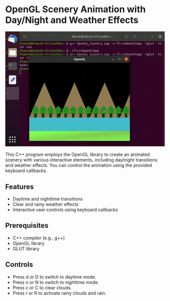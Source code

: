 # OpenGL Scenery Animation with Day/Night and Weather Effects

![](https://github.com/dipeshdimi/OpenGL_SceneryAnimation/blob/main/demo.gif)

This C++ program employs the OpenGL library to create an animated scenery with various interactive elements, including day/night transitions and weather effects. You can control the animation using the provided keyboard callbacks.

## Features

- Daytime and nighttime transitions
- Clear and rainy weather effects
- Interactive user controls using keyboard callbacks

## Prerequisites

- C++ compiler (e.g., g++)
- OpenGL library
- GLUT library

## Controls

- Press d or D to switch to daytime mode.
- Press n or N to switch to nighttime mode.
- Press c or C to clear clouds.
- Press r or R to activate rainy clouds and rain.
